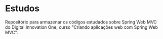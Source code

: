 # Estudos

Repositório para armazenar os códigos estudados sobre Spring Web MVC do Digital Innovation One, curso "Criando aplicações web com Spring Web MVC".
